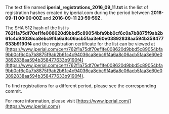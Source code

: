 The text file named **iperial_registrations_2016_09_11.txt** is the list of registration hashes created by iperial.com during the period between **2016-09-11 00:00:00Z** and **2016-09-11 23:59:59Z**.

The SHA 512 hash of the list is **762f1a75df70ef1fe008620d9bbd5c89054bfa9bb0cf6c0a7b8875f9ab2b61c4c94036ca8ebc9f4a6a8c06acb5faa3e60e03892838aa594b358477633b9190f4** and the registration certificate for the list can be viewed at [https://www.iperial.com/cert/762f1a75df70ef1fe008620d9bbd5c89054bfa9bb0cf6c0a7b8875f9ab2b61c4c94036ca8ebc9f4a6a8c06acb5faa3e60e03892838aa594b358477633b9190f4](https://www.iperial.com/cert/762f1a75df70ef1fe008620d9bbd5c89054bfa9bb0cf6c0a7b8875f9ab2b61c4c94036ca8ebc9f4a6a8c06acb5faa3e60e03892838aa594b358477633b9190f4).

To find registrations for a different period, please see the corresponding commit.

For more information, please visit [https://www.iperial.com/](https://www.iperial.com/)
